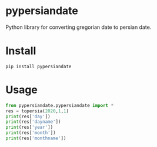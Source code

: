 # pypersiandate

Python library for converting gregorian date to persian date.

# Install
`pip install pypersiandate`
# Usage
```python
from pypersiandate.pypersiandate import *
res = topersia(2020,1,1)
print(res['day'])
print(res['dayname'])
print(res['year'])
print(res['month'])
print(res['monthname'])
```
